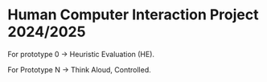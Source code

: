# Human Computer Interaction Project 2024/2025


For prototype 0 ->  Heuristic Evaluation (HE). 

For Prototype N -> Think Aloud, Controlled.
